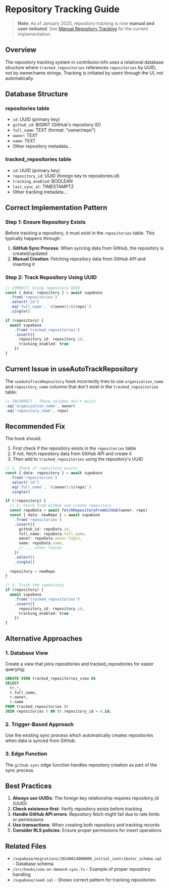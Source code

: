 # Repository Tracking Guide

> **Note**: As of January 2025, repository tracking is now **manual and user-initiated**. 
> See [Manual Repository Tracking](./manual-repository-tracking.md) for the current implementation.

## Overview

The repository tracking system in contributor.info uses a relational database structure where `tracked_repositories` references `repositories` by UUID, not by owner/name strings. Tracking is initiated by users through the UI, not automatically.

## Database Structure

### repositories table
- `id`: UUID (primary key)
- `github_id`: BIGINT (GitHub's repository ID)
- `full_name`: TEXT (format: "owner/repo")
- `owner`: TEXT
- `name`: TEXT
- Other repository metadata...

### tracked_repositories table
- `id`: UUID (primary key)
- `repository_id`: UUID (foreign key to repositories.id)
- `tracking_enabled`: BOOLEAN
- `last_sync_at`: TIMESTAMPTZ
- Other tracking metadata...

## Correct Implementation Pattern

### Step 1: Ensure Repository Exists

Before tracking a repository, it must exist in the `repositories` table. This typically happens through:

1. **GitHub Sync Process**: When syncing data from GitHub, the repository is created/updated
2. **Manual Creation**: Fetching repository data from GitHub API and inserting it

### Step 2: Track Repository Using UUID

```typescript
// CORRECT: Using repository UUID
const { data: repository } = await supabase
  .from('repositories')
  .select('id')
  .eq('full_name', `${owner}/${repo}`)
  .single()

if (repository) {
  await supabase
    .from('tracked_repositories')
    .insert({
      repository_id: repository.id,
      tracking_enabled: true
    })
}
```

## Current Issue in useAutoTrackRepository

The `useAutoTrackRepository` hook incorrectly tries to use `organization_name` and `repository_name` columns that don't exist in the `tracked_repositories` table:

```typescript
// INCORRECT - These columns don't exist
.eq('organization_name', owner)
.eq('repository_name', repo)
```

## Recommended Fix

The hook should:

1. First check if the repository exists in the `repositories` table
2. If not, fetch repository data from GitHub API and create it
3. Then add to `tracked_repositories` using the repository's UUID

```typescript
// 1. Check if repository exists
const { data: repository } = await supabase
  .from('repositories')
  .select('id')
  .eq('full_name', `${owner}/${repo}`)
  .single()

if (!repository) {
  // 2. Fetch from GitHub and create repository
  const repoData = await fetchRepositoryFromGitHub(owner, repo)
  const { data: newRepo } = await supabase
    .from('repositories')
    .insert({
      github_id: repoData.id,
      full_name: repoData.full_name,
      owner: repoData.owner.login,
      name: repoData.name,
      // ... other fields
    })
    .select()
    .single()
    
  repository = newRepo
}

// 3. Track the repository
if (repository) {
  await supabase
    .from('tracked_repositories')
    .insert({
      repository_id: repository.id,
      tracking_enabled: true
    })
}
```

## Alternative Approaches

### 1. Database View
Create a view that joins repositories and tracked_repositories for easier querying:

```sql
CREATE VIEW tracked_repositories_view AS
SELECT 
  tr.*,
  r.full_name,
  r.owner,
  r.name
FROM tracked_repositories tr
JOIN repositories r ON tr.repository_id = r.id;
```

### 2. Trigger-Based Approach
Use the existing sync process which automatically creates repositories when data is synced from GitHub.

### 3. Edge Function
The `github-sync` edge function handles repository creation as part of the sync process.

## Best Practices

1. **Always use UUIDs**: The foreign key relationship requires repository_id (UUID)
2. **Check existence first**: Verify repository exists before tracking
3. **Handle GitHub API errors**: Repository fetch might fail due to rate limits or permissions
4. **Use transactions**: When creating both repository and tracking records
5. **Consider RLS policies**: Ensure proper permissions for insert operations

## Related Files

- `/supabase/migrations/20240614000000_initial_contributor_schema.sql` - Database schema
- `/src/hooks/use-on-demand-sync.ts` - Example of proper repository handling
- `/supabase/seed.sql` - Shows correct pattern for tracking repositories